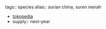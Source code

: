tags:: species
alias:: surian china, suren merah

- [tokopedia](https://www.tokopedia.com/rusticindonesia/biji-suren-merah?extParam=ivf%3Dfalse%26keyword%3Dsuren+merah+bibit%26search_id%3D20250509123214B98EBC002CD63E3AAVSA%26src%3Dsearch&t_id=1746771586534&t_st=8&t_pp=search_result&t_efo=search_pure_goods_card&t_ef=goods_search&t_sm=&t_spt=search_result)
- supply:: next-year